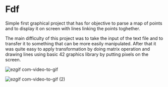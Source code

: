 # Fdf

Simple first graphical project that has for objective to parse a map of points and to display
it on screen with lines linking the points toghether.

The main difficulty of this project was to take the input of the text file and to transfer it to
something that can be more easily manipulated. After that it was quite easy to apply transformation
by doing matrix operation and drawing lines using basic 42 graphics library by putting pixels on the screen.



![ezgif com-video-to-gif](https://user-images.githubusercontent.com/94491658/228943027-ffe637d5-b986-4ff6-8f73-51deeeb24616.gif)


![ezgif com-video-to-gif (2)](https://user-images.githubusercontent.com/94491658/228943064-e2596eae-a426-435e-8ef8-b5cf3fd35cf6.gif)
